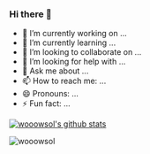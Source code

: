 ### Hi there 👋

- 🔭 I’m currently working on ...
- 🌱 I’m currently learning ...
- 👯 I’m looking to collaborate on ...
- 🤔 I’m looking for help with ...
- 💬 Ask me about ... 
- 📫 How to reach me: ...
- 😄 Pronouns: ...
- ⚡ Fun fact: ...

[![wooowsol's github stats](https://github-readme-stats.vercel.app/api?username=wooowsol&show_icons=true)](https://github.com/anuraghazra/github-readme-stats)    

<p><img align="left" src="https://github-readme-stats.vercel.app/api/top-langs?username=wooowsol&show_icons=true&locale=en&layout=compact" alt="wooowsol" /></p>


